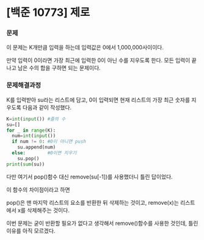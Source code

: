 # [백준 10773] 제로

### 문제

이 문제는 K개만큼 입력을 하는데 입력값은 0에서 1,000,000사이이다.

만약 입력이 0이라면 가장 최근에 입력한 0이 아닌 수를 지우도록 한다. 모든 입력이 끝나고 남은 수의 합을 구하면 되는 문제이다.



### 문제해결과정

K를 입력받아 su라는 리스트에 담고, 0이 입력되면 현재 리스트의 가장 최근 숫자를 지우도록 다음과 같이 작성했다. 

```python
K=int(input()) #줄의 수
su=[]
for _ in range(K):
  num=int(input())
  if num != 0: #0이 아니면 push
    su.append(num)
  else:        #0이면 지우기
    su.pop()
print(sum(su))
```

다만 여기서 pop()함수 대신 remove(su[-1])를 사용했더니 틀린 답이었다.

이 함수의 차이점이라고 하면

pop()은 맨 마지막 리스트의 요소를 반환한 뒤 삭제하는 것이고, remove(x)는 리스트에서 x를 삭제해주는 것이다.

이번 문제는 굳이 반환할 필요가 없다고 생각해서 remove()함수를 사용한 것인데, 틀린 이유를 아직 모르겠다.

